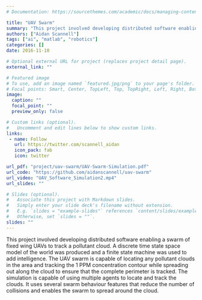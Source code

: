 ```yaml
---
# Documentation: https://sourcethemes.com/academic/docs/managing-content/

title: "UAV Swarm"
summary: "This project involved developing distributed software enabling a swarm of fixed wing UAVs to track a pollutant cloud. A discrete time state space model of the world was produced and a finite state machine was used to add intelligence."
authors: ["Aidan Scannell"]
tags: ["ai", "matlab", "robotics"]
categories: []
date: 2016-11-10

# Optional external URL for project (replaces project detail page).
external_link: ""

# Featured image
# To use, add an image named `featured.jpg/png` to your page's folder.
# Focal points: Smart, Center, TopLeft, Top, TopRight, Left, Right, BottomLeft, Bottom, BottomRight.
image:
  caption: ""
  focal_point: ""
  preview_only: false

# Custom links (optional).
#   Uncomment and edit lines below to show custom links.
links:
 - name: Follow
   url: https://twitter.com/scannell_aidan
   icon_pack: fab
   icon: twitter

url_pdf: "project/uav-swarm/UAV-Swarm-Simulation.pdf"
url_code: "https://github.com/aidanscannell/uav-swarm"
url_video: "UAV_Software_Simulation2.mp4"
url_slides: ""

# Slides (optional).
#   Associate this project with Markdown slides.
#   Simply enter your slide deck's filename without extension.
#   E.g. `slides = "example-slides"` references `content/slides/example-slides.md`.
#   Otherwise, set `slides = ""`.
slides: ""
---
```


This project involved developing distributed
software enabling a swarm of fixed wing UAVs to track a pollutant
cloud. A discrete time state space model of the world was produced and a finite state
machine was used to add intelligence.
The UAV swarm is capable of locating any pollutant clouds in the area and tracking the 1
PPM concentration contour
while spreading out along the cloud to ensure that the complete perimeter is tracked.
The simulation is capable of using multiple agents to locate and track the clouds.
It uses several swarm behaviour features that reduce the number of collisions and
enables the swarm to spread around
the cloud.
